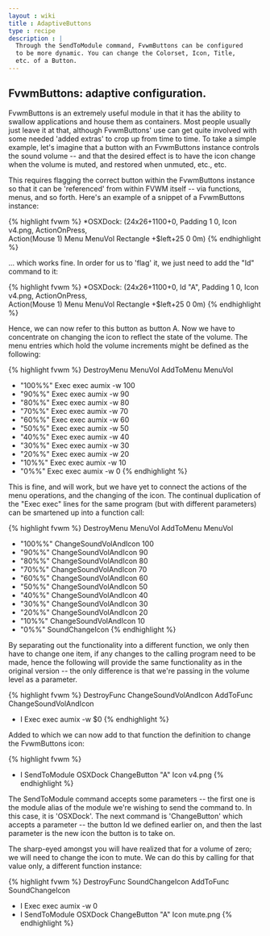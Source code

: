 ```yaml
---
layout : wiki
title : AdaptiveButtons
type : recipe
description : |
  Through the SendToModule command, FvwmButtons can be configured
  to be more dynamic. You can change the Colorset, Icon, Title,
  etc. of a Button.
---
```


## FvwmButtons: adaptive configuration.

FvwmButtons is an extremely useful module in that it has the ability to
swallow applications and house them as containers. Most people usually just
leave it at that, although FvwmButtons' use can get quite involved with some
needed 'added extras' to crop up from time to time. To take a simple
example, let's imagine that a button with an FvwmButtons instance controls
the sound volume -- and that the desired effect is to have the icon change
when the volume is muted, and restored when unmuted, etc., etc.

This requires flagging the correct button within the FvwmButtons instance so
that it can be 'referenced' from within FVWM itself -- via functions, menus,
and so forth. Here's an example of a snippet of a FvwmButtons instance:

{% highlight fvwm %}
*OSXDock: (24x26+1100+0, Padding 1 0, Icon v4.png, ActionOnPress, \
    Action(Mouse 1) Menu MenuVol Rectangle +$left+25 0 0m)
{% endhighlight %}

... which works fine. In order for us to 'flag' it, we just need to add the
"Id" command to it:

{% highlight fvwm %}
*OSXDock: (24x26+1100+0, Id "A", Padding 1 0, Icon v4.png, ActionOnPress, \
    Action(Mouse 1) Menu MenuVol Rectangle +$left+25 0 0m)
{% endhighlight %}

Hence, we can now refer to this button as button A. Now we have to concentrate
on changing the icon to reflect the state of the volume. The menu entries
which hold the volume increments might be defined as the following:

{% highlight fvwm %}
DestroyMenu MenuVol
AddToMenu MenuVol
+ "100%%" Exec exec aumix -w 100
+ "90%%" Exec exec aumix -w 90
+ "80%%" Exec exec aumix -w 80
+ "70%%" Exec exec aumix -w 70
+ "60%%" Exec exec aumix -w 60
+ "50%%" Exec exec aumix -w 50
+ "40%%" Exec exec aumix -w 40
+ "30%%" Exec exec aumix -w 30
+ "20%%" Exec exec aumix -w 20
+ "10%%" Exec exec aumix -w 10
+ "0%%" Exec exec aumix -w 0
{% endhighlight %}

This is fine, and will work, but we have yet to connect the actions of the menu
operations, and the changing of the icon. The continual duplication of the
"Exec exec" lines for the same program (but with different parameters) can
be smartened up into a function call:

{% highlight fvwm %}
DestroyMenu MenuVol
AddToMenu MenuVol
+ "100%%" ChangeSoundVolAndIcon 100
+ "90%%" ChangeSoundVolAndIcon 90
+ "80%%" ChangeSoundVolAndIcon 80
+ "70%%" ChangeSoundVolAndIcon 70
+ "60%%" ChangeSoundVolAndIcon 60
+ "50%%" ChangeSoundVolAndIcon 50
+ "40%%" ChangeSoundVolAndIcon 40
+ "30%%" ChangeSoundVolAndIcon 30
+ "20%%" ChangeSoundVolAndIcon 20
+ "10%%" ChangeSoundVolAndIcon 10
+ "0%%"  SoundChangeIcon
{% endhighlight %}

By separating out the functionality into a different function, we only then
have to change one item, if any changes to the calling program need to be
made, hence the following will provide the same functionality as in the
original version -- the only difference is that we're passing in the volume
level as a parameter.

{% highlight fvwm %}
DestroyFunc ChangeSoundVolAndIcon
AddToFunc ChangeSoundVolAndIcon
+ I Exec exec aumix -w $0
{% endhighlight %}

Added to which we can now add to that function the definition to change the
FvwmButtons icon:

{% highlight fvwm %}
+ I SendToModule OSXDock ChangeButton "A" Icon v4.png
{% endhighlight %}

The SendToModule command accepts some parameters -- the first one is the module
alias of the module we're wishing to send the command to. In this case, it is
'OSXDock'. The next command is 'ChangeButton' which accepts a parameter -- the
button Id we defined earlier on, and then the last parameter is the new icon
the button is to take on.

The sharp-eyed amongst you will have realized that for a volume of zero; we
will need to change the icon to mute. We can do this by calling for that
value only, a different function instance:

{% highlight fvwm %}
DestroyFunc SoundChangeIcon
AddToFunc SoundChangeIcon
+ I Exec exec aumix -w 0
+ I SendToModule OSXDock ChangeButton "A" Icon mute.png
{% endhighlight %}
